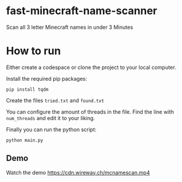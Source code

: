 # fast-minecraft-name-scanner
Scan all 3 letter Minecraft names in under 3 Minutes

# How to run
Either create a codespace or clone the project to your local computer.

Install the required pip packages:

```
pip install tqdm
```

Create the files `tried.txt` and `found.txt`

You can configure the amount of threads in the file. Find the line with `num_threads` and edit it to your liking.

Finally you can run the python script:
```
python main.py
```

## Demo

Watch the demo
https://cdn.wireway.ch/mcnamescan.mp4
